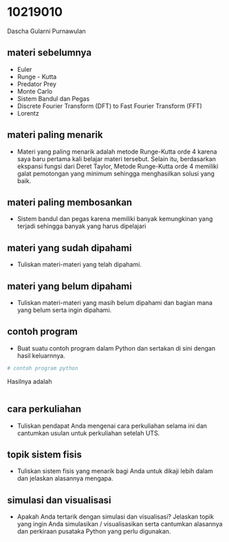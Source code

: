 # 10219010
Dascha Gularni Purnawulan


## materi sebelumnya
+ Euler
+ Runge - Kutta
+ Predator Prey
+ Monte Carlo
+ Sistem Bandul dan Pegas
+ Discrete Fourier Transform (DFT) to Fast Fourier Transform (FFT)
+ Lorentz


## materi paling menarik
+ Materi yang paling menarik adalah metode Runge-Kutta orde 4 karena saya baru pertama kali belajar materi tersebut. Selain itu, berdasarkan ekspansi fungsi dari Deret Taylor, Metode Runge-Kutta orde 4 memiliki galat pemotongan yang minimum sehingga menghasilkan solusi yang baik.


## materi paling membosankan
+ Sistem bandul dan pegas karena memiliki banyak kemungkinan yang terjadi sehingga banyak yang harus dipelajari


## materi yang sudah dipahami
+ Tuliskan materi-materi yang telah dipahami.


## materi yang belum dipahami
+ Tuliskan materi-materi yang masih belum dipahami dan bagian mana yang belum serta ingin dipahami.


## contoh program
+ Buat suatu contoh program dalam Python dan sertakan di sini dengan hasil keluarnnya.

```python
# contoh program python
```

Hasilnya adalah

```
```


## cara perkuliahan
+ Tuliskan pendapat Anda mengenai cara perkuliahan selama ini dan cantumkan usulan untuk perkuliahan setelah UTS.


## topik sistem fisis
+ Tuliskan sistem fisis yang menarik bagi Anda untuk dikaji lebih dalam dan jelaskan alasannya mengapa.


## simulasi dan visualisasi
+ Apakah Anda tertarik dengan simulasi dan visualisasi? Jelaskan topik yang ingin Anda simulasikan / visualisasikan serta cantumkan alasannya dan perkiraan pusataka Python yang perlu digunakan.
